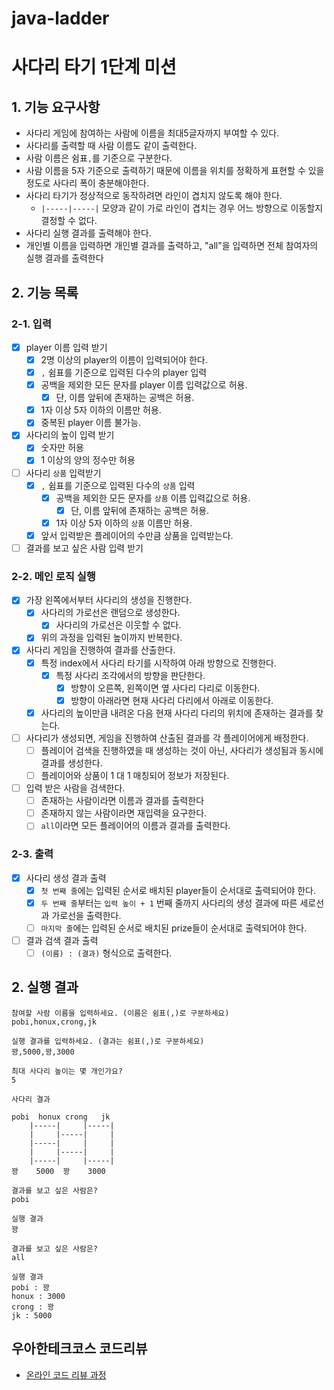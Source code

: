 # java-ladder

# 사다리 타기 1단계 미션

## 1. 기능 요구사항

- 사다리 게임에 참여하는 사람에 이름을 최대5글자까지 부여할 수 있다.
- 사다리를 출력할 때 사람 이름도 같이 출력한다.
- 사람 이름은 쉼표`,`를 기준으로 구분한다.
- 사람 이름을 5자 기준으로 출력하기 때문에 이름을 위치를 정확하게 표현할 수 있을 정도로 사다리 폭이 충분해야한다.
- 사다리 타기가 정상적으로 동작하려면 라인이 겹치지 않도록 해야 한다.
    - `|-----|-----|` 모양과 같이 가로 라인이 겹치는 경우 어느 방향으로 이동할지 결정할 수 없다.
- 사다리 실행 결과를 출력해야 한다.
- 개인별 이름을 입력하면 개인별 결과를 출력하고, "all"을 입력하면 전체 참여자의 실행 결과를 출력한다

## 2. 기능 목록

### 2-1. 입력

- [x] player 이름 입력 받기
    - [x] 2명 이상의 player의 이름이 입력되어야 한다.
    - [x] `,` 쉼표를 기준으로 입력된 다수의 player 입력
    - [x] 공백을 제외한 모든 문자를 player 이름 입력값으로 허용.
        - [x] 단, 이름 앞뒤에 존재하는 공백은 허용.
    - [x] 1자 이상 5자 이하의 이름만 허용.
    - [x] 중복된 player 이름 불가능.
- [x] 사다리의 높이 입력 받기
    - [x] 숫자만 허용
    - [x] 1 이상의 양의 정수만 허용
- [ ] 사다리 `상품` 입력받기
    - [x] `,` 쉼표를 기준으로 입력된 다수의 `상품` 입력
        - [x] 공백을 제외한 모든 문자를 `상품` 이름 입력값으로 허용.
            - [x] 단, 이름 앞뒤에 존재하는 공백은 허용.
        - [x] 1자 이상 5자 이하의 `상품` 이름만 허용.
    - [x] 앞서 입력받은 플레이어의 수만큼 상품을 입력받는다.
- [ ] 결과를 보고 싶은 사람 입력 받기

### 2-2. 메인 로직 실행

- [x] 가장 왼쪽에서부터 사다리의 생성을 진행한다.
    - [x] 사다리의 가로선은 랜덤으로 생성한다.
        - [x] 사다리의 가로선은 이웃할 수 없다.
    - [x] 위의 과정을 입력된 높이까지 반복한다.

- [x] 사다리 게임을 진행하여 결과를 산출한다.
    - [x] 특정 index에서 사다리 타기를 시작하여 아래 방향으로 진행한다.
        - [x] 특정 사다리 조각에서의 방향을 판단한다.
            - [x] 방향이 오른쪽, 왼쪽이면 옆 사다리 다리로 이동한다.
            - [x] 방향이 아래라면 현재 사다리 다리에서 아래로 이동한다.
    - [x] 사다리의 높이만큼 내려온 다음 현재 사다리 다리의 위치에 존재하는 결과를 찾는다.

- [ ] 사다리가 생성되면, 게임을 진행하여 산출된 결과를 각 플레이어에게 배정한다.
    - [ ] 플레이어 검색을 진행하였을 때 생성하는 것이 아닌, 사다리가 생성됨과 동시에 결과를 생성한다.
    - [ ] 플레이어와 상품이 1 대 1 매칭되어 정보가 저장된다.

- [ ] 입력 받은 사람을 검색한다.
    - [ ] 존재하는 사람이라면 이름과 결과를 출력한다
    - [ ] 존재하지 않는 사람이라면 재입력을 요구한다.
    - [ ] `all`이라면 모든 플레이어의 이름과 결과를 출력한다.

### 2-3. 출력

- [x] 사다리 생성 결과 출력
    - [x] `첫 번째 줄`에는 입력된 순서로 배치된 player들이 순서대로 출력되어야 한다.
    - [x] `두 번째 줄`부터는 `입력 높이 + 1` 번째 줄까지 사다리의 생성 결과에 따른 세로선과 가로선을 출력한다.
    - [ ] `마지막 줄`에는 입력된 순서로 배치된 prize들이 순서대로 출력되어야 한다.
- [ ] 결과 검색 결과 출력
    - [ ] `(이름) : (결과)` 형식으로 출력한다.

## 2. 실행 결과

```
참여할 사람 이름을 입력하세요. (이름은 쉼표(,)로 구분하세요)
pobi,honux,crong,jk

실행 결과를 입력하세요. (결과는 쉼표(,)로 구분하세요)
꽝,5000,꽝,3000

최대 사다리 높이는 몇 개인가요?
5

사다리 결과

pobi  honux crong   jk
    |-----|     |-----|
    |     |-----|     |
    |-----|     |     |
    |     |-----|     |
    |-----|     |-----|
꽝    5000  꽝    3000

결과를 보고 싶은 사람은?
pobi

실행 결과
꽝

결과를 보고 싶은 사람은?
all

실행 결과
pobi : 꽝
honux : 3000
crong : 꽝
jk : 5000
```

## 우아한테크코스 코드리뷰

- [온라인 코드 리뷰 과정](https://github.com/woowacourse/woowacourse-docs/blob/master/maincourse/README.md)
